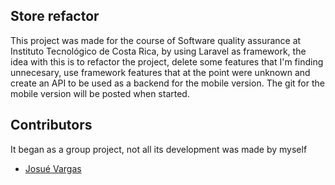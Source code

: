 ## Store refactor

This project was made for the course of Software quality assurance at Instituto Tecnológico de Costa Rica, by using Laravel as framework,
the idea with this is to refactor the project, delete some features that I'm finding unnecesary, use
framework features that at the point were unknown and create an API to be used as a backend for the mobile version. The git for the mobile version will be posted when started.


## Contributors
It began as a group project, not all its development was made by myself

- [Josué Vargas](https://soumettre.fr/)

